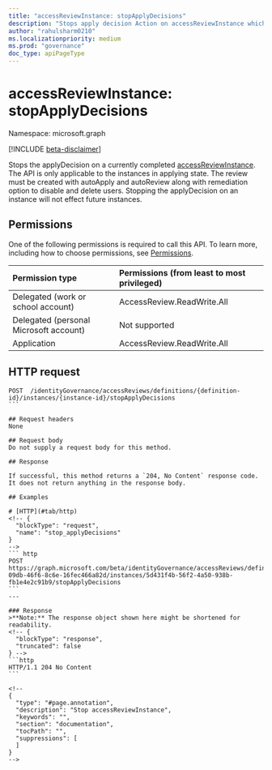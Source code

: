 ```yaml
---
title: "accessReviewInstance: stopApplyDecisions"
description: "Stops apply decision Action on accessReviewInstance which is in applying state."
author: "rahulsharm0210"
ms.localizationpriority: medium
ms.prod: "governance"
doc_type: apiPageType
---
```


# accessReviewInstance: stopApplyDecisions
Namespace: microsoft.graph

[!INCLUDE [beta-disclaimer](../../includes/beta-disclaimer.md)]

Stops the applyDecision on a currently completed [accessReviewInstance](../resources/accessreviewinstance.md). 
The API is only applicable to the instances in applying state. The review must be created with autoApply and autoReview along with remediation option to disable and delete users.
Stopping the applyDecision on an instance will not effect future instances. 

## Permissions
One of the following permissions is required to call this API. To learn more, including how to choose permissions, see [Permissions](/graph/permissions-reference).

|Permission type|Permissions (from least to most privileged)|
|:---|:---|
|Delegated (work or school account)	   | AccessReview.ReadWrite.All |
|Delegated (personal Microsoft account)| Not supported				|
|Application						   | AccessReview.ReadWrite.All |

## HTTP request

<!-- { "blockType": "ignored" } -->

````msgraph-interactive
POST  /identityGovernance/accessReviews/definitions/{definition-id}/instances/{instance-id}/stopApplyDecisions
```

## Request headers
None

## Request body
Do not supply a request body for this method.

## Response

If successful, this method returns a `204, No Content` response code. It does not return anything in the response body.

## Examples

# [HTTP](#tab/http)
<!-- {
  "blockType": "request",
  "name": "stop_applyDecisions"
}
-->
``` http
POST  https://graph.microsoft.com/beta/identityGovernance/accessReviews/definitions/2b83cc42-09db-46f6-8c6e-16fec466a82d/instances/5d431f4b-56f2-4a50-938b-fb1e4e2c91b9/stopApplyDecisions
```
---

### Response
>**Note:** The response object shown here might be shortened for readability.
<!-- {
  "blockType": "response",
  "truncated": false
} -->
```http
HTTP/1.1 204 No Content
```

<!--
{
  "type": "#page.annotation",
  "description": "Stop accessReviewInstance",
  "keywords": "",
  "section": "documentation",
  "tocPath": "",
  "suppressions": [
  ]
}
-->